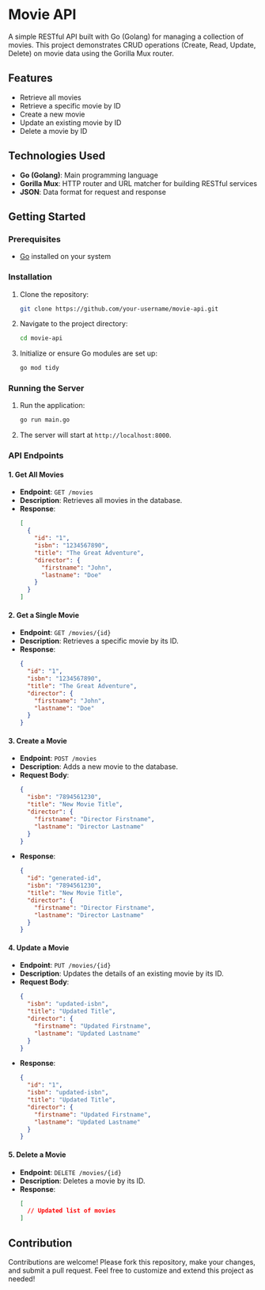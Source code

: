 
# Movie API

A simple RESTful API built with Go (Golang) for managing a collection of movies. This project demonstrates CRUD operations (Create, Read, Update, Delete) on movie data using the Gorilla Mux router.

## Features
- Retrieve all movies
- Retrieve a specific movie by ID
- Create a new movie
- Update an existing movie by ID
- Delete a movie by ID

## Technologies Used
- **Go (Golang)**: Main programming language
- **Gorilla Mux**: HTTP router and URL matcher for building RESTful services
- **JSON**: Data format for request and response

## Getting Started

### Prerequisites
- [Go](https://golang.org/doc/install) installed on your system

### Installation
1. Clone the repository:
   ```bash
   git clone https://github.com/your-username/movie-api.git
   ```
2. Navigate to the project directory:
   ```bash
   cd movie-api
   ```
3. Initialize or ensure Go modules are set up:
   ```bash
   go mod tidy
   ```

### Running the Server
1. Run the application:
   ```bash
   go run main.go
   ```
2. The server will start at `http://localhost:8000`.

### API Endpoints

#### 1. Get All Movies
- **Endpoint**: `GET /movies`
- **Description**: Retrieves all movies in the database.
- **Response**:
  ```json
  [
    {
      "id": "1",
      "isbn": "1234567890",
      "title": "The Great Adventure",
      "director": {
        "firstname": "John",
        "lastname": "Doe"
      }
    }
  ]
  ```

#### 2. Get a Single Movie
- **Endpoint**: `GET /movies/{id}`
- **Description**: Retrieves a specific movie by its ID.
- **Response**:
  ```json
  {
    "id": "1",
    "isbn": "1234567890",
    "title": "The Great Adventure",
    "director": {
      "firstname": "John",
      "lastname": "Doe"
    }
  }
  ```

#### 3. Create a Movie
- **Endpoint**: `POST /movies`
- **Description**: Adds a new movie to the database.
- **Request Body**:
  ```json
  {
    "isbn": "7894561230",
    "title": "New Movie Title",
    "director": {
      "firstname": "Director Firstname",
      "lastname": "Director Lastname"
    }
  }
  ```
- **Response**:
  ```json
  {
    "id": "generated-id",
    "isbn": "7894561230",
    "title": "New Movie Title",
    "director": {
      "firstname": "Director Firstname",
      "lastname": "Director Lastname"
    }
  }
  ```

#### 4. Update a Movie
- **Endpoint**: `PUT /movies/{id}`
- **Description**: Updates the details of an existing movie by its ID.
- **Request Body**:
  ```json
  {
    "isbn": "updated-isbn",
    "title": "Updated Title",
    "director": {
      "firstname": "Updated Firstname",
      "lastname": "Updated Lastname"
    }
  }
  ```
- **Response**:
  ```json
  {
    "id": "1",
    "isbn": "updated-isbn",
    "title": "Updated Title",
    "director": {
      "firstname": "Updated Firstname",
      "lastname": "Updated Lastname"
    }
  }
  ```

#### 5. Delete a Movie
- **Endpoint**: `DELETE /movies/{id}`
- **Description**: Deletes a movie by its ID.
- **Response**:
  ```json
  [
    // Updated list of movies
  ]
  ```


## Contribution
Contributions are welcome! Please fork this repository, make your changes, and submit a pull request.
Feel free to customize and extend this project as needed!
